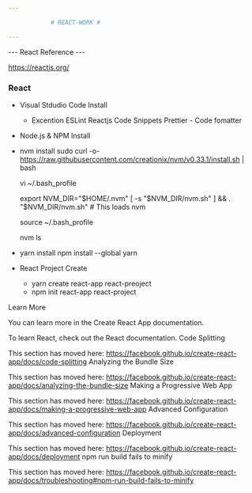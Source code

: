 ```yaml
---

    		# REACT-WORK #

---
```


--- React Reference ---

https://reactjs.org/

### React

- Visual Stdudio Code Install

  - Excention
    ESLint
    Reactjs Code Snippets
    Prettier - Code fomatter

- Node.js & NPM Install

- nvm install
  sudo curl -o- https://raw.githubusercontent.com/creationix/nvm/v0.33.1/install.sh | bash

  vi ~/.bash_profile

  export NVM_DIR="$HOME/.nvm"
	[ -s "$NVM_DIR/nvm.sh" ] && . "$NVM_DIR/nvm.sh" # This loads nvm

  source ~/.bash_profile

  nvm ls

- yarn install
  npm install --global yarn

- React Project Create
  - yarn create react-app react-preoject
  - npm init react-app react-project

Learn More

You can learn more in the Create React App documentation.

To learn React, check out the React documentation.
Code Splitting

This section has moved here: https://facebook.github.io/create-react-app/docs/code-splitting
Analyzing the Bundle Size

This section has moved here: https://facebook.github.io/create-react-app/docs/analyzing-the-bundle-size
Making a Progressive Web App

This section has moved here: https://facebook.github.io/create-react-app/docs/making-a-progressive-web-app
Advanced Configuration

This section has moved here: https://facebook.github.io/create-react-app/docs/advanced-configuration
Deployment

This section has moved here: https://facebook.github.io/create-react-app/docs/deployment
npm run build fails to minify

This section has moved here: https://facebook.github.io/create-react-app/docs/troubleshooting#npm-run-build-fails-to-minify
